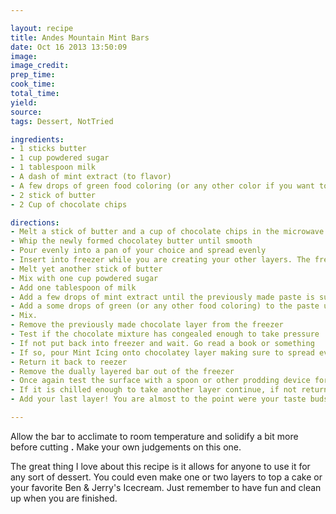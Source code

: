 ```yaml
---

layout: recipe
title: Andes Mountain Mint Bars
date: Oct 16 2013 13:50:09
image:
image_credit:
prep_time:
cook_time:
total_time:
yield:
source:
tags: Dessert, NotTried

ingredients:
- 1 sticks butter
- 1 cup powdered sugar
- 1 tablespoon milk
- A dash of mint extract (to flavor)
- A few drops of green food coloring (or any other color if you want to get festive)
- 2 stick of butter
- 2 Cup of chocolate chips

directions:
- Melt a stick of butter and a cup of chocolate chips in the microwave at 50% power (may vary based on microwave) until soft enough to blend 
- Whip the newly formed chocolatey butter until smooth
- Pour evenly into a pan of your choice and spread evenly
- Insert into freezer while you are creating your other layers. The freezing process is done so that adding layers doesn't destroy the integrity of those underneath. Please make sure that the layer is sufficiently cooled and hardened before adding more. 
- Melt yet another stick of butter
- Mix with one cup powdered sugar
- Add one tablespoon of milk
- Add a few drops of mint extract until the previously made paste is sufficiently minty. 
- Add a some drops of green (or any other food coloring) to the paste until it is a color of your liking
- Mix. 
- Remove the previously made chocolate layer from the freezer
- Test if the chocolate mixture has congealed enough to take pressure
- If not put back into freezer and wait. Go read a book or something
- If so, pour Mint Icing onto chocolatey layer making sure to spread evenly
- Return it back to reezer
- Remove the dually layered bar out of the freezer
- Once again test the surface with a spoon or other prodding device for tensile strength
- If it is chilled enough to take another layer continue, if not return it to the freezer and wait
- Add your last layer! You are almost to the point were your taste buds get to dance majestically in the mint chocolate waves

---
```

Allow the bar to acclimate to room temperature and solidify a bit more before cutting **.** Make your own judgements on this one.

The great thing I love about this recipe is it allows for anyone to use it for any sort of dessert. You could even make one or two layers to top a cake or your favorite Ben & Jerry's Icecream. Just remember to have fun and clean up when you are finished.
